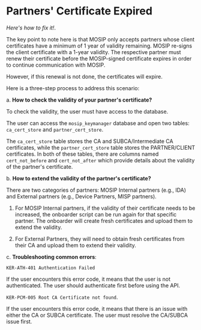 # Partners' Certificate Expired 

_Here's how to fix it!_.

The key point to note here is that MOSIP only accepts partners whose client certificates have a minimum of 1 year of validity remaining. MOSIP re-signs the client certificate with a 1-year validity. The respective partner must renew their certificate before the MOSIP-signed certificate expires in order to continue communication with MOSIP.

However, if this renewal is not done, the certificates will expire.

Here is a three-step process to address this scenario:

a. **How to check the validity of your partner's certificate?**

To check the validity, the user must have access to the database.

The user can access the `mosip_keymanager` database and open two tables: `ca_cert_store` and `partner_cert_store`.

The `ca_cert_store` table stores the CA and SUBCA/Intermediate CA certificates, while the `partner_cert_store` table stores the PARTNER/CLIENT certificates. In both of these tables, there are columns named `cert_not_before` and `cert_not_after` which provide details about the validity of the partner's certificate.

b. **How to extend the validity of the partner's certificate?**

There are two categories of partners: MOSIP Internal partners (e.g., IDA) and External partners (e.g., Device Partners, MISP partners).

1) For MOSIP Internal partners, if the validity of their certificate needs to be increased, the onboarder script can be run again for that specific partner. The onboarder will create fresh certificates and upload them to extend the validity.

2) For External Partners, they will need to obtain fresh certificates from their CA and upload them to extend their validity.

c. **Troubleshooting common errors**:

`KER-ATH-401 Authentication Failed`

If the user encounters this error code, it means that the user is not authenticated. The user should authenticate first before using the API.

`KER-PCM-005 Root CA Certificate not found`.

If the user encounters this error code, it means that there is an issue with either the CA or SUBCA certificate. The user must resolve the CA/SUBCA issue first.

